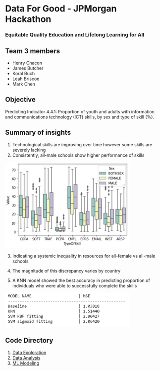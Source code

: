 # Data For Good - JPMorgan Hackathon 
### Equitable Quality Education and Lifelong Learning for All

## Team 3 members
- Henry Chacon
- James Butcher
- Koral Buch
- Leah Briscoe
- Mark Chen

## Objective

Predicting Indicator 4.4.1: Proportion of youth and adults with information and communications technology (ICT) skills, by sex and type of skill (%).

## Summary of insights

1. Technological skills are improving over time however some skills are severely lacking
2. Consistently, all-male schools show higher performance of skills 
<img src='https://github.com/KoralleB/DataForGood/blob/master/image/genderper.jpg' width = 400>

3. Indicating a systemic inequality in resources for all-female vs all-male schools

4. The magnitude of this discrepancy varies by country 

5. A KNN model showed the best accuracy in predicting proportion of individuals who were able to successfully complete the skills
<img src='https://github.com/KoralleB/DataForGood/blob/master/image/mse.JPG' width = 400>

## Code Directory
1. [Data Exploration](https://github.com/KoralleB/DataForGood/blob/master/code/Leah_Data%20Exploration.ipynb)
2. [Data Analysis](https://github.com/KoralleB/DataForGood/blob/master/code/Henry_Data%20Analysis.ipynb)
3. [ML Modeling](https://github.com/KoralleB/DataForGood/blob/master/code/Koral_Modeling.ipynb)



